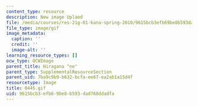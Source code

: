 ```yaml
---
content_type: resource
description: New image Uplaod
file: /media/courses/res-21g-01-kana-spring-2010/9615bcb3efb69be8b593dad768ddadfa_0445.gif
file_type: image/gif
image_metadata:
  caption: ''
  credit: ''
  image-alt: ''
learning_resource_types: []
ocw_type: OCWImage
parent_title: Hiragana "ne"
parent_type: SupplementalResourceSection
parent_uid: 7ba9c9b9-b632-bcfa-ee67-ea2ab1a15d4f
resourcetype: Image
title: 0445.gif
uid: 9615bcb3-efb6-9be8-b593-dad768ddadfa
---
```

